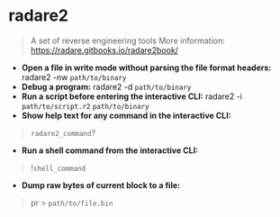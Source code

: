 # radare2
> A set of reverse engineering tools
> More information: <https://radare.gitbooks.io/radare2book/>
- **Open a file in write mode without parsing the file format headers:**
radare2 -nw `path/to/binary`
- **Debug a program:**
radare2 -d `path/to/binary`
- **Run a script before entering the interactive CLI:**
radare2 -i `path/to/script.r2` `path/to/binary`
- **Show help text for any command in the interactive CLI:**
> `radare2_command`?
- **Run a shell command from the interactive CLI:**
> !`shell_command`
- **Dump raw bytes of current block to a file:**
> pr > `path/to/file.bin`
